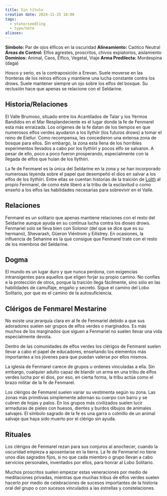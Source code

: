 ```yaml
---
title: Sin título
creation date: 2024-11-25 18:08
tags:
  - state/seedling
  - type/note
aliases:
---
```

**Símbolo:** Par de ojos élficos en la oscuridad
**Alineamiento:** Caótico Neutral
**Áreas de Control:** Elfos agrestes, proscritos, chivos expiatorios, aislamiento
**Dominios:** Animal, Caos, Élfico, Vegetal, Viaje
**Arma Predilecta:** Mordespina (daga)

Hosco y serio, es la contraposición a Erevan. Suele moverse en las fronteras de los reinos elficos y mantiene una lucha constante contra los drows. Suele mantener siempre un ojo sobre los elfos del bosque. Su reclusión hace que apenas se relacione con el Seldarine.

## Historia/Relaciones

El Valle Brumoso, situado entre los Acantilados de Talar y los Yermos Bandidos en el Mar Resplandeciente es el lugar donde la fe de Fenmarel esta más enraizada. Los orígenes de la fe datan de los tiempos en que numerosos elfos verdes ayudaron a los Ilythiir (los futuros drows) a tomar el reino de Eiellur. Como recompensa, les concedieron una extensa zona de bosque para ellos. Sin embargo, la zona esta llena de los horribles experimentos llevados a cabo por los Ilythiiri y pocos elfo se salvaron. A pesar de ello, poco a poco fueron prosperando, especialmente con la llegada de elfos que huían de los Ilythiiri.

La fe de Fenmarel es la única del Seldarine en la zona y se han incorporado numerosas leyenda sobre el papel que desempeñó el dios en salvar a los elfos de los Ilythiiri. Entre ellas se cuentan historias de la traición de [Lolth](http://rincondeldm.com/wiki/dungeons-dragons/lore/dioses/lolth) al propio Fenmarel, de como éste liberó a la tribu de la esclavitud o como enseñó a los elfos las habilidades necesarias para sobrevivir en el Valle.

## Relaciones

Fenmarel es un solitario que apenas mantiene relaciones con el resto del Seldarine aunque ayuda en su continua lucha contra los dioses drows. Fenmariel solo se lleva bien con Solonor (del que se dice que es su hermano), Shevarash, Güeron Viéntrom y Eilistrey. En ocasiones, la influencia de Sehanine es la que consigue que Fenmarel trate con el resto de los miembros del Seldarine.

## Dogma

El mundo es un lugar duro y que nunca perdona, con exigencias intransigentes para aquellos que eligen forjar su propio camino. No confíes e la protección de otros, porque la traición llega fácilmente, sino sólo en las habilidades de camuflaje, engaño y secreto. Sigue el camino del Lobo Solitario, por que es el camino de la autosuficiencia.

## Clérigos de Fenmarel Mestarine

No existe una jerarquía clara en al fe de Fenmariel debido a que sus adoradores suelen ser grupos de elfos verdes o marginados. Es más muchos de los marginados que siguen a Fenmariel no suelen llevar una vida especialmente devota.

Dentro de las comunidades de elfos verdes los clérigos de Fenmarel suelen llevar a cabo el papel de educadores, enseñando los elementos más importantes a los jóvenes para que puedan valerse por ellos mismos.

La iglesia de Fenmarel carece de grupos u ordenes vinculadas a ella. Sin embargo, cualquier adulto capaz de blandir un arma en una tribu de elfos verdes lucha por el dios, por eso, en cierta forma, la tribu actúa como el brazo militar de la fe de Fenmarel.

Los clérigos de Fenmarel suelen variar su vestimenta según su zona. Las zonas más primitivas simplemente adornan su cuerpo con barro y se cubren de hojas y palos. En los grupos más civilizados suelen lucir armaduras de pieles con huesos, dientes y burdos dibujos de animales salvajes. El símbolo sagrado de la fe es una garra o colmillo de un animal salvaje que haya sido muerto por el clérigo sin ayuda.

## Rituales

Los clérigos de Fenmarel rezan para sus conjuros al anochecer, cuando la oscuridad empieza a aposentarse en la tierra. La fe de Fenmariel no tiene unos días sagrados fijos, si no que cada miembro o grupo llevan a cabo servicios personales, inventados por ellos, para honrar al Lobo Solitario.

Muchos proscritos suelen empezar estas veneraciones por medio de meditaciones privadas, mientras que muchas tribus de elfos verdes suelen hacerlo por medio de celebraciones de sucesos importantes de la historia oral del grupo o con sucesos vinculados a las estrellas y constelaciones.
